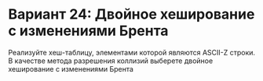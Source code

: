 # Вариант 24: Двойное хеширование с изменениями Брента
Реализуйте хеш-таблицу, элементами которой являются ASCII-Z строки. В качестве метода разрешения коллизий выберете двойное хеширование с изменениями Брента